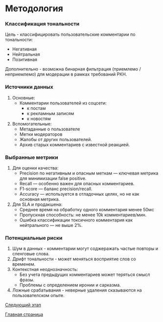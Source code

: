 # Методология
### Классификация тональности
Цель - классифицировать пользовательские комментарии по тональности:
* Негативная
* Нейтральная
* Позитивная

Дополнительно - возможна бинарная фильтрация (приемлемо / неприемлемо) для модерации в рамках требований РКН.
### Источники данных
1) Основные:
    * Комментарии пользователей из соцсети:
        * к постам
        * к рекламным записям
        * к новостям
2) Вспомогательные:
    * Метаданные о пользователе
    * Метки модераторов
    * Жалобы от других пользователей.
    * Архив старых комментариев с известной реакцией.
### Выбранные метрики
1) Для оценки качества:
    * Precision по негативным и опасным меткам — ключевая метрика для минимизации false positive.
    * Recall — особенно важен для опасных комментариев.
    * F1-score — баланс precision/recall.
    * Accuracy — используется в отладочных целях, но не как основная метрика.
2) Для SLA и продакшена:
   * Среднее время на обработку одного комментария менее 50мс
   * Пропускная способность: не менее 10k комментариев/мин.
   * Ошибка классификации токсичного комментария как нейтрального — не выше 2%.
### Потенциальные риски
1) Шум в данных - комментарии могут соджеражать частые повторы и сленговые слова.
2) Дрифт тональности - может меняться восприятие слов со временем.
3) Контекстная неоднозначность:
   * Без учета предыдущих комментариев может теряться смысл фразы.
   * Проблемы с определением иронии и сарказма.
4) Ложные срабатывания - неверные удаления сказываются на пользователском опыте.

[Следующий этап](Ml_system_design/3_Pilot_Preparation.md)

[Главная страница](README.md)


